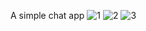 A simple chat app
![1](https://user-images.githubusercontent.com/45489765/51721548-ea49fc80-2084-11e9-9be2-0edbf51447c1.PNG)
![2](https://user-images.githubusercontent.com/45489765/51721550-ed44ed00-2084-11e9-86e6-728cf0d6e8dc.PNG)
![3](https://user-images.githubusercontent.com/45489765/51721553-ef0eb080-2084-11e9-8673-b6d612a1fa67.PNG)
